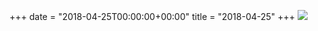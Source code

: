 +++
date = "2018-04-25T00:00:00+00:00"
title = "2018-04-25"
+++
<img class="img-fluid" src="/2018-04-25.jpg" />
